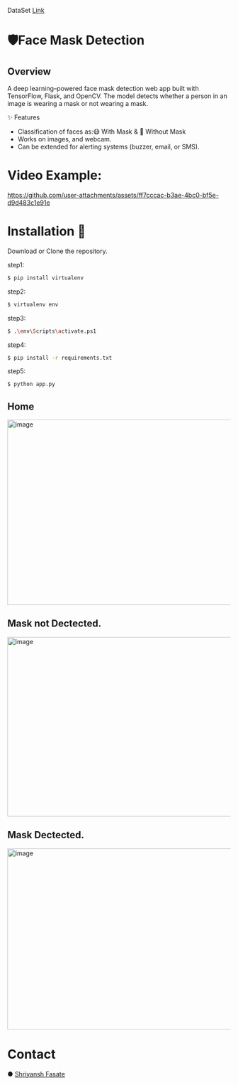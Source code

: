 DataSet [Link](https://www.kaggle.com/datasets/omkargurav/face-mask-dataset/data)

# 🛡️Face Mask Detection
## Overview
A deep learning–powered face mask detection web app built with TensorFlow, Flask, and OpenCV.
The model detects whether a person in an image is wearing a mask or not wearing a mask.

✨ Features
- Classification of faces as:😷 With Mask & 🚫 Without Mask
- Works on images, and webcam.
- Can be extended for alerting systems (buzzer, email, or SMS).

# Video Example:
https://github.com/user-attachments/assets/ff7cccac-b3ae-4bc0-bf5e-d9d483c1e91e

# Installation 🔗
Download or Clone the repository.

step1:
```bash
$ pip install virtualenv
```
step2:
```bash
$ virtualenv env
```
step3:
```bash
$ .\env\Scripts\activate.ps1 
``` 
step4:
```bash
$ pip install -r requirements.txt
```
step5:
```bash
$ python app.py
```

## Home
<img width="744" height="417" alt="image" src="https://github.com/user-attachments/assets/33df2a6f-f261-48ae-8325-1cc973b93af8" />

## Mask not Dectected.
<img width="740" height="404" alt="image" src="https://github.com/user-attachments/assets/b6f9e100-84ea-49ea-a6e3-63f982010acc" />

## Mask Dectected.
<img width="743" height="407" alt="image" src="https://github.com/user-attachments/assets/bb4f753e-ac9c-4503-906c-fdd318f10219" />


# Contact 
● [Shriyansh Fasate](https://www.linkedin.com/in/shriyansh-fasate/)
